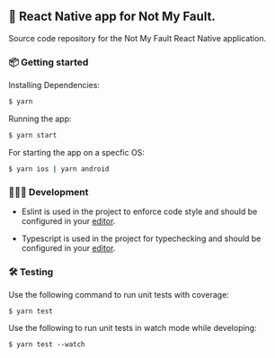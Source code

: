 ## 🌱 React Native app for Not My Fault.

Source code repository for the Not My Fault React Native application.

### 📦 Getting started

Installing Dependencies:
```sh
$ yarn
```

Running the app:
```sh
$ yarn start
```

For starting the app on a specfic OS:
```sh
$ yarn ios | yarn android
```

### 👩🏾‍💻 Development
- Eslint is used in the project to enforce code style and should be configured in your [editor](https://eslint.org/docs/user-guide/integrations).

- Typescript is used in the project for typechecking and should be configured in your [editor](https://github.com/Microsoft/TypeScript/wiki/TypeScript-Editor-Support).

### 🛠 Testing

Use the following command to run unit tests with coverage:
```
$ yarn test
```

Use the following to run unit tests in watch mode while developing:
```
$ yarn test --watch
```